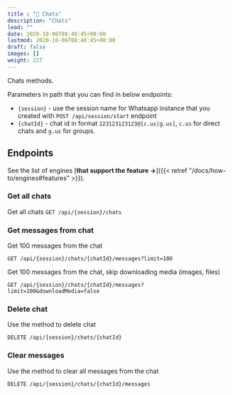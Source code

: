 ```yaml
---
title : "💬 Chats"
description: "Chats"
lead: ""
date: 2020-10-06T08:48:45+00:00
lastmod: 2020-10-06T08:48:45+00:00
draft: false
images: []
weight: 227
---
```


Chats methods.

Parameters in path that you can find in below endpoints:
- `{session}` - use the session name for Whatsapp instance that you created with `POST /api/session/start` endpoint
- `{chatId}` - chat id in format `123123123123@[c.us|g.us]`, `c.us` for direct chats and `g.us` for groups.

## Endpoints
See the list of engines [**that support the feature ->**]({{< relref "/docs/how-to/engines#features" >}}).

### Get all chats
Get all chats
`GET /api/{session}/chats`

### Get messages from chat
Get 100 messages from the chat

`GET /api/{session}/chats/{chatId}/messages?limit=100`


Get 100 messages from the chat, skip downloading media (images, files)

`GET /api/{session}/chats/{chatId}/messages?limit=100&downloadMedia=false`

### Delete chat
Use the method to delete chat

`DELETE /api/{session}/chats/{chatId}`

### Clear messages
Use the method to clear all messages from the chat

`DELETE /api/{session}/chats/{chatId}/messages`

